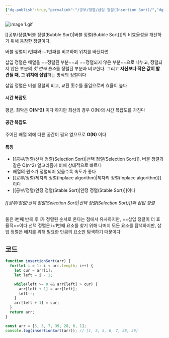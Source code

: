 ```yaml
---
{"dg-publish":true,"permalink":"/공부/정렬/삽입 정렬(Insertion Sort)/","dgPassFrontmatter":true}
---
```



![image 1.gif](/img/user/%EC%B2%A8%EB%B6%80%ED%8C%8C%EC%9D%BC/image%201.gif)

[[공부/정렬/버블 정렬(Bubble Sort)\|버블 정렬(Bubble Sort)]]의 비효율성을 개선하기 위해 등장한 정렬이다.

버블 정렬이 i번째와 i+1번째를 비교하며 위치를 바꿨다면

삽입 정렬은 배열을 ==정렬된 부분==과 ==정렬되지 않은 부분==으로 나누고, 정렬되지 않은 부분의 *첫 번째 원소*를 정렬된 부분과 비교한다.
그리고 **자신보다 작은 값이 발견될 때, 그 위치에 삽입**하는 방식의 정렬이다

삽입 정렬은 버블 정렬의 비교, 교환 횟수를 줄임으로써 효율이 높다

#### 시간 복잡도
평균, 최악은 **O(N^2)** 이다
하지만 최선의 경우 O(N)의 시간 복잡도를 가진다

#### 공간 복잡도
주어진 배열 외에 다른 공간이 필요 없으므로 **O(N)** 이다

#### 특징
-  [[공부/정렬/선택 정렬(Selection Sort)\|선택 정렬(Selection Sort)]], 버블 정렬과 같은 O(n^2) 알고리즘에 비해 상대적으로 빠르다
- 배열의 원소가 정렬되어 있을수록 속도가 좋다
- [[공부/정렬/제자리 정렬(Inplace algorithm)\|제자리 정렬(Inplace algorithm)]]이다
- [[공부/정렬/안정 정렬(Stable Sort)\|안정 정렬(Stable Sort)]]이다

###### [[공부/정렬/선택 정렬(Selection Sort)\|선택 정렬(Selection Sort)]]과 삽입 정렬
둘은 i번째 반복 후 i가 정렬된 순서로 온다는 점에서 유사하지만, ==삽입 정렬이 더 효율적==이다
선택 정렬은 i+1번째 요소를 찾기 위해 나머지 모든 요소를 탐색하지만,
삽입 정렬은 배치를 위해 필요한 만큼의 요소만 탐색하기 때문이다

## 코드
```javascript
function insertionSort(arr) {
  for(let i = 1; i < arr.length; i++) {
    let cur = arr[i];
    let left = i - 1;

    while(left >= 0 && arr[left] > cur) {
      arr[left + 1] = arr[left];
      left--;
    }
    arr[left + 1] = cur;
  }
  return arr;
}

const arr = [5, 3, 7, 39, 28, 6, 1];
console.log(insertionSort(arr)); // [1, 3, 5, 6, 7, 28, 39]
```